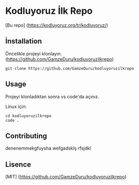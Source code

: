 # Kodluyoruz İlk Repo
[Bu repo] (https://kodluyoruz.org/tr/kodluyoruz/) 

## İnstallation
Öncelikle projeyi klonlayın.(https://github.com/GamzeDuru/kodluyoruzilkrepo)

```
git clone https://github.com/GamzeDuru/kodluyoruzilkrepo

```

## Usage

Projeyi klonladıktan sonra vs code'da açınız.

Linux için:
```linux
cd kodluyoruzilkrepo
code .

```

## Contributing

denenemmekgfuysha wefgadsklş rfsjdkl

## Lisence

[MIT] (https://github.com/GamzeDuru/kodluyoruzilkrepo)


